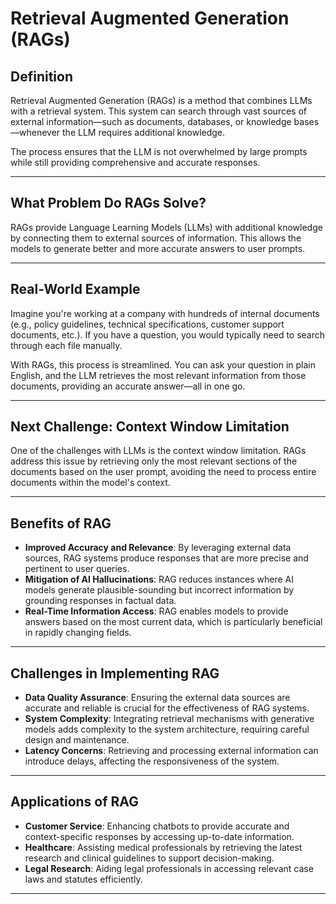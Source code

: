 # Retrieval Augmented Generation (RAGs)

## Definition

Retrieval Augmented Generation (RAGs) is a method that combines LLMs with a retrieval system. This system can search through vast sources of external information—such as documents, databases, or knowledge bases—whenever the LLM requires additional knowledge.

The process ensures that the LLM is not overwhelmed by large prompts while still providing comprehensive and accurate responses.

---

## What Problem Do RAGs Solve?

RAGs provide Language Learning Models (LLMs) with additional knowledge by connecting them to external sources of information. This allows the models to generate better and more accurate answers to user prompts.

---

## Real-World Example

Imagine you're working at a company with hundreds of internal documents (e.g., policy guidelines, technical specifications, customer support documents, etc.). If you have a question, you would typically need to search through each file manually.

With RAGs, this process is streamlined. You can ask your question in plain English, and the LLM retrieves the most relevant information from those documents, providing an accurate answer—all in one go.

---

## Next Challenge: Context Window Limitation

One of the challenges with LLMs is the context window limitation. RAGs address this issue by retrieving only the most relevant sections of the documents based on the user prompt, avoiding the need to process entire documents within the model's context.

---

## Benefits of RAG

- **Improved Accuracy and Relevance**: By leveraging external data sources, RAG systems produce responses that are more precise and pertinent to user queries.
- **Mitigation of AI Hallucinations**: RAG reduces instances where AI models generate plausible-sounding but incorrect information by grounding responses in factual data.
- **Real-Time Information Access**: RAG enables models to provide answers based on the most current data, which is particularly beneficial in rapidly changing fields.

---

## Challenges in Implementing RAG

- **Data Quality Assurance**: Ensuring the external data sources are accurate and reliable is crucial for the effectiveness of RAG systems.
- **System Complexity**: Integrating retrieval mechanisms with generative models adds complexity to the system architecture, requiring careful design and maintenance.
- **Latency Concerns**: Retrieving and processing external information can introduce delays, affecting the responsiveness of the system.

---

## Applications of RAG

- **Customer Service**: Enhancing chatbots to provide accurate and context-specific responses by accessing up-to-date information.
- **Healthcare**: Assisting medical professionals by retrieving the latest research and clinical guidelines to support decision-making.
- **Legal Research**: Aiding legal professionals in accessing relevant case laws and statutes efficiently.

---
